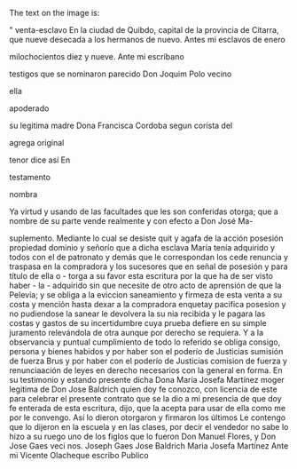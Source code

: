 The text on the image is:

"
venta-esclavo
En la ciudad de Quibdo, capital de la provincia de Citarra, que nueve
desecada a los hermanos de nuevo. Antes mi esclavos
de
enero

milochocientos
diez
y
nueve.
Ante
mi
escribano

testigos
que
se
nominaron
parecido
Don
Joquim
Polo
vecino

ella

apoderado

su
legitima
madre
Dona
Francisca
Cordoba
segun
corista
del

agrega
original

tenor
dice
así
En

testamento

nombra

Ya virtud y usando de las facultades que les son conferidas otorga; que a nombre de su parte vende realmente y con efecto a Don José Ma-

suplemento. Mediante lo cual se desiste quit y agafa de la acción posesión propiedad dominio y señorío que a dicha esclava María tenía adquirido y todos con el de patronato y demás que le correspondan los cede renuncia y traspasa en la compradora y
los sucesores que en señal de posesión y para título de ella o - torga a su favor esta escritura por la que ha de ser visto haber - la - adquirido sin que necesite de otro acto de aprensión de que la
Pelevia; y se obliga a la eviccion saneamiento y firmeza de esta venta a su costa y mención hasta dexar a la compradora enquetay pacifica posesion y no pudiendose la sanear le devolvera la su nia recibida y le pagara las costas y gastos de su incertidumbre
cuya prueba defiere en su simple juramento relevándola de otra aunque por derecho se requiera. Y a la observancia y puntual cumplimiento de todo lo referido se obliga consigo, persona y bienes habidos y por haber son el poderío de Justicias sumisión de fuerza
Brus y por haber con el poderío de Justicias comision de fuerza y renunciaación de leyes en derecho necesarios con la general en forma. En su testimonio y estando presente dicha Dona María Josefa Martínez moger legitima de Don Jose Baldrich quien
doy fe conozco, con licencia de este para celebrar el presente contrato que se la dio a mi presencia de que doy fe enterada de esta escritura, dijo, que la acepta para usar de ella como me por le convengo. Así lo dieron otorgaron y firmaron los últimos
Le contengo que lo dijeron en la escuela y en las clases, por decir el vendedor no sabe lo hizo a su ruego uno de los figlos que lo fueron Don Manuel Flores, y Don Jose Gaes veci nos.
Joseph Gaes
Jose Baldrich
Maria Josefa Martínez
Ante mi Vicente Olacheque
escribo Publico
